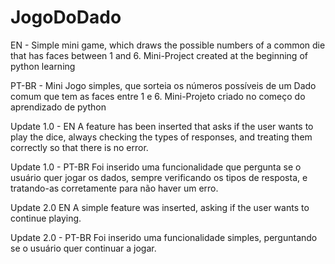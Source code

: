 # JogoDoDado
EN - 
Simple mini game, which draws the possible numbers of a common die that has faces between 1 and 6.
Mini-Project created at the beginning of python learning

PT-BR - 
Mini Jogo simples, que sorteia os números possíveis de um Dado comum que tem as faces entre 1 e 6.
Mini-Projeto criado no começo do aprendizado de python

Update 1.0 - EN
A feature has been inserted that asks if the user wants to play the dice, always checking the types of responses, and treating them correctly so that there is no error.

Update 1.0 - PT-BR
Foi inserido uma funcionalidade que pergunta se o usuário quer jogar os dados, sempre verificando os tipos de resposta, e tratando-as corretamente para não haver um erro.

Update 2.0 EN
A simple feature was inserted, asking if the user wants to continue playing.

Update 2.0 - PT-BR
Foi inserido uma funcionalidade simples, perguntando se o usuário quer continuar a jogar.

